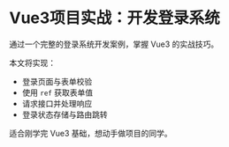 # Vue3项目实战：开发登录系统

通过一个完整的登录系统开发案例，掌握 Vue3 的实战技巧。

本文将实现：

- 登录页面与表单校验
- 使用 `ref` 获取表单值
- 请求接口并处理响应
- 登录状态存储与路由跳转

适合刚学完 Vue3 基础，想动手做项目的同学。
